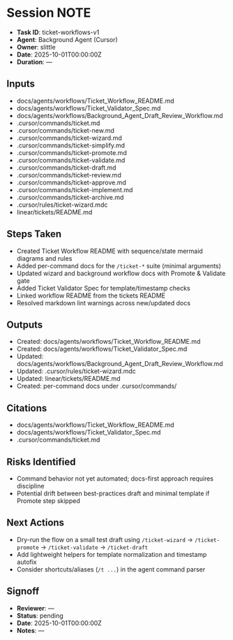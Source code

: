 # Session NOTE

- **Task ID**: ticket-workflows-v1
- **Agent**: Background Agent (Cursor)
- **Owner**: slittle
- **Date**: 2025-10-01T00:00:00Z
- **Duration**: —

## Inputs

- docs/agents/workflows/Ticket_Workflow_README.md
- docs/agents/workflows/Ticket_Validator_Spec.md
- docs/agents/workflows/Background_Agent_Draft_Review_Workflow.md
- .cursor/commands/ticket.md
- .cursor/commands/ticket-new.md
- .cursor/commands/ticket-wizard.md
- .cursor/commands/ticket-simplify.md
- .cursor/commands/ticket-promote.md
- .cursor/commands/ticket-validate.md
- .cursor/commands/ticket-draft.md
- .cursor/commands/ticket-review.md
- .cursor/commands/ticket-approve.md
- .cursor/commands/ticket-implement.md
- .cursor/commands/ticket-archive.md
- .cursor/rules/ticket-wizard.mdc
- linear/tickets/README.md

## Steps Taken

- Created Ticket Workflow README with sequence/state mermaid diagrams and rules
- Added per-command docs for the `/ticket-*` suite (minimal arguments)
- Updated wizard and background workflow docs with Promote & Validate gate
- Added Ticket Validator Spec for template/timestamp checks
- Linked workflow README from the tickets README
- Resolved markdown lint warnings across new/updated docs

## Outputs

- Created: docs/agents/workflows/Ticket_Workflow_README.md
- Created: docs/agents/workflows/Ticket_Validator_Spec.md
- Updated: docs/agents/workflows/Background_Agent_Draft_Review_Workflow.md
- Updated: .cursor/rules/ticket-wizard.mdc
- Updated: linear/tickets/README.md
- Created: per-command docs under .cursor/commands/

## Citations

- docs/agents/workflows/Ticket_Workflow_README.md
- docs/agents/workflows/Ticket_Validator_Spec.md
- .cursor/commands/ticket.md

## Risks Identified

- Command behavior not yet automated; docs-first approach requires discipline
- Potential drift between best-practices draft and minimal template if Promote step skipped

## Next Actions

- Dry-run the flow on a small test draft using `/ticket-wizard` → `/ticket-promote` → `/ticket-validate` → `/ticket-draft`
- Add lightweight helpers for template normalization and timestamp autofix
- Consider shortcuts/aliases (`/t ...`) in the agent command parser

## Signoff

- **Reviewer**: —
- **Status**: pending
- **Date**: 2025-10-01T00:00:00Z
- **Notes**: —
